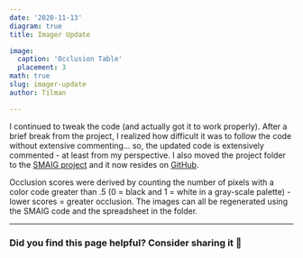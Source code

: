 ```yaml
---
date: '2020-11-13'
diagram: true
title: Imager Update

image:
  caption: 'Occlusion Table'
  placement: 3
math: true
slug: imager-update
author: Tilman

---     
```

    
I continued to tweak the code (and actually got it to work properly). After a brief break from the project, I realized how difficult it was to follow the code without extensive commenting... so, the updated code is extensively commented - at least from my perspective. I also moved the project folder to the [SMAIG project](/project/smaig/) and it now resides on [GitHub](https://github.com/katyem/smaig). 

Occlusion scores were derived by counting the number of pixels with a color code greater than .5 (0 = black and 1 = white in a gray-scale palette) - lower scores = greater occlusion. The images can all be regenerated using the SMAIG code and the spreadsheet in the folder.

___

### Did you find this page helpful? Consider sharing it 🙌
